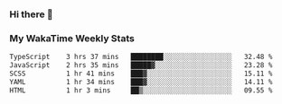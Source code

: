 ### Hi there 👋

<!--
**royschrauwen/royschrauwen** is a ✨ _special_ ✨ repository because its `README.md` (this file) appears on your GitHub profile.

Here are some ideas to get you started:

- 🔭 I’m currently working on ...
- 🌱 I’m currently learning ...
- 👯 I’m looking to collaborate on ...
- 🤔 I’m looking for help with ...
- 💬 Ask me about ...
- 📫 How to reach me: ...
- 😄 Pronouns: ...
- ⚡ Fun fact: ...
-->


### My WakaTime Weekly Stats
<!--START_SECTION:waka-->

```txt
TypeScript    3 hrs 37 mins   ████████░░░░░░░░░░░░░░░░░   32.48 %
JavaScript    2 hrs 35 mins   █████▓░░░░░░░░░░░░░░░░░░░   23.28 %
SCSS          1 hr 41 mins    ███▓░░░░░░░░░░░░░░░░░░░░░   15.11 %
YAML          1 hr 34 mins    ███▓░░░░░░░░░░░░░░░░░░░░░   14.11 %
HTML          1 hr 3 mins     ██▒░░░░░░░░░░░░░░░░░░░░░░   09.55 %
```

<!--END_SECTION:waka-->
